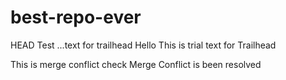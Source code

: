 # best-repo-ever
HEAD
Test ...text for trailhead 
Hello This is trial text for Trailhead 

This is merge conflict check
Merge Conflict is been resolved 